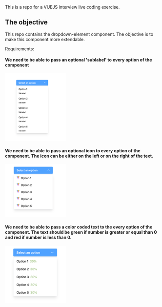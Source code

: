 This is a repo for a VUEJS interview live coding exercise.

## The objective

This repo contains the dropdown-element component. The objective is to make this component more extendable.

Requirements:

#### We need to be able to pass an optional 'sublabel' to every option of the component

<img src="./assets/example-1.png?raw=true" alt="example-1" width="200px" />  

#### We need to be able to pass an optional icon to every option of the component. The icon can be either on the left or on the right of the text.
  
<img src="./assets/example-2.png?raw=true" alt="example-1" width="200px" />  


#### We need to be able to pass a color coded text to the every option of the component. The text should be green if number is greater or equal than 0 and red if number is less than 0.

<img src="./assets/example-3.png?raw=true" alt="example-1" width="200px" />  

